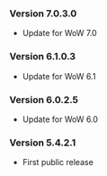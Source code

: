 ### Version 7.0.3.0

* Update for WoW 7.0

### Version 6.1.0.3

* Update for WoW 6.1

### Version 6.0.2.5

* Update for WoW 6.0

### Version 5.4.2.1

* First public release
